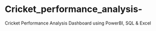 # Cricket_performance_analysis-
Cricket Performance Analysis Dashboard using PowerBI, SQL &amp; Excel 
